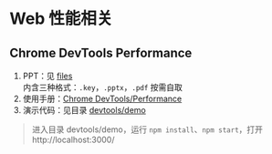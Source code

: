 # Web 性能相关

## Chrome DevTools Performance

1. PPT：见 [files](/files)<br/>内含三种格式：`.key`，`.pptx`，`.pdf` 按需自取
2. 使用手册：[Chrome DevTools/Performance](/devtools/performance-panel-usage.md)
3. 演示代码：见目录 [devtools/demo](/devtools/demo)

> 进入目录 devtools/demo，运行 `npm install`、`npm start`，打开 http://localhost:3000/
